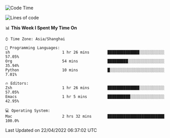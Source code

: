 <!--START_SECTION:waka-->
![Code Time](http://img.shields.io/badge/Code%20Time-698%20hrs%2029%20mins-blue)

![Lines of code](https://img.shields.io/badge/From%20Hello%20World%20I%27ve%20Written-22%20Thousand%20lines%20of%20code-blue)

📊 **This Week I Spent My Time On** 

```text
⌚︎ Time Zone: Asia/Shanghai

💬 Programming Languages: 
sh                       1 hr 26 mins        ██████████████░░░░░░░░░░░   57.05% 
Org                      54 mins             █████████░░░░░░░░░░░░░░░░   35.94% 
Python                   10 mins             █░░░░░░░░░░░░░░░░░░░░░░░░   7.01%

🔥 Editors: 
Zsh                      1 hr 26 mins        ██████████████░░░░░░░░░░░   57.05% 
Emacs                    1 hr 5 mins         ██████████░░░░░░░░░░░░░░░   42.95%

💻 Operating System: 
Mac                      2 hrs 32 mins       █████████████████████████   100.0%

```


 Last Updated on 22/04/2022 06:37:02 UTC
<!--END_SECTION:waka-->
